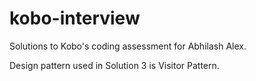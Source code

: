 # kobo-interview

Solutions to Kobo's coding assessment for Abhilash Alex. 

Design pattern used in Solution 3 is Visitor Pattern.
